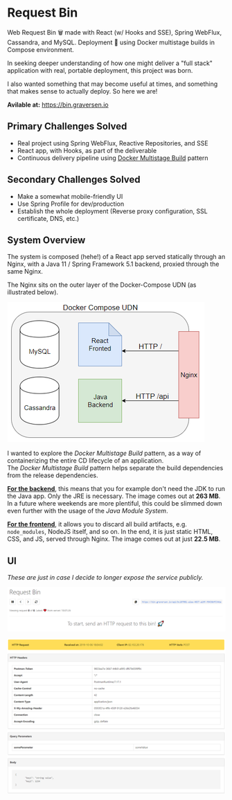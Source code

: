 # Request Bin

Web Request Bin 🗑️ made with React (w/ Hooks and SSE), Spring WebFlux, Cassandra, and MySQL. Deployment 🐳 using Docker multistage builds in Compose environment. 

In seeking deeper understanding of how one might deliver a "full stack" application with real, portable deployment, this project was born.

I also wanted something that may become useful at times, and something that makes sense to actually deploy. So here we are!

**Avilable at:** https://bin.graversen.io

## Primary Challenges Solved
* Real project using Spring WebFlux, Reactive Repositories, and SSE
* React app, with Hooks, as part of the deliverable
* Continuous delivery pipeline using [Docker Multistage Build](https://docs.docker.com/develop/develop-images/multistage-build/) pattern

## Secondary Challenges Solved
* Make a somewhat mobile-friendly UI
* Use Spring Profile for dev/production
* Establish the whole deployment (Reverse proxy configuration, SSL certificate, DNS, etc.)

## System Overview

The system is composed (hehe!) of a React app served statically through an Nginx, with a Java 11 / Spring Framework 5.1 backend, proxied through the same Nginx.

The Nginx sits on the outer layer of the Docker-Compose UDN (as illustrated below).

![](Assets/docker-compose-udn.png)

I wanted to explore the *Docker Multistage Build* pattern, as a way of containerizing the entire CD lifecycle of an application.  
The *Docker Multistage Build* pattern helps separate the build dependencies from the release dependencies.

**[For the backend](https://github.com/MrGraversen/request-bin/blob/master/server/Docker/Dockerfile)**, this means that you for example don't need the JDK to run the Java app. Only the JRE is necessary. The image comes out at **263 MB**. In a future where weekends are more plentiful, this could be slimmed down even further with the usage of the *Java Module System*.

**[For the frontend](https://github.com/MrGraversen/request-bin/blob/master/client/Docker/Dockerfile)**, it allows you to discard all build artifacts, e.g. `node_modules`, NodeJS itself, and so on. In the end, it is just static HTML, CSS, and JS, served through Nginx. The image comes out at just **22.5 MB**.

## UI

*These are just in case I decide to longer expose the service publicly.*

![](Assets/frontpage.png)

![](Assets/request-view.png)

